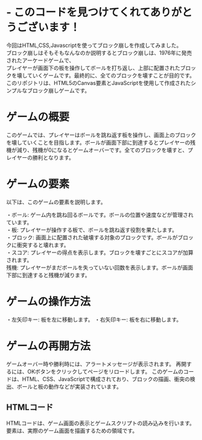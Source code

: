 # - このコードを見つけてくれてありがとうございます！<br>

今回はHTML,CSS,Javascriptを使ってブロック崩しを作成してみました。<br>
ブロック崩しはそもそもなんなのか説明するとブロック崩しは、1976年に発売されたアーケードゲームで、<br>
プレイヤーが画面下の板を操作してボールを打ち返し、上部に配置されたブロックを壊していくゲームです。最終的に、全てのブロックを壊すことが目的です。<br>
このリポジトリは、HTML5のCanvas要素とJavaScriptを使用して作成されたシンプルなブロック崩しゲームです。<br>
# ゲームの概要
このゲームでは、プレイヤーはボールを跳ね返す板を操作し、画面上のブロックを壊していくことを目指します。ボールが画面下部に到達するとプレイヤーの残機が減り、残機が0になるとゲームオーバーです。全てのブロックを壊すと、プレイヤーの勝利となります。

# ゲームの要素
以下は、このゲームの要素を説明します。

・ボール: ゲーム内を跳ね回るボールです。ボールの位置や速度などが管理されています。<br>
・板: プレイヤーが操作する板で、ボールを跳ね返す役割を果たします。<br>
・ブロック: 画面上に配置された破壊する対象のブロックです。ボールがブロックに衝突すると壊れます。<br>
・スコア: プレイヤーの得点を表示します。ブロックを壊すごとにスコアが加算されます。<br>
残機: プレイヤーがまだボールを失っていない回数を表示します。ボールが画面下部に到達すると残機が減ります。<br>
# ゲームの操作方法
・左矢印キー: 板を左に移動します。
・右矢印キー: 板を右に移動します。
# ゲームの再開方法
ゲームオーバー時や勝利時には、アラートメッセージが表示されます。
再開するには、OKボタンをクリックしてページをリロードします。
このゲームのコードは、HTML、CSS、JavaScriptで構成されており、ブロックの描画、衝突の検出、ボールと板の動作などが実装されています。

## HTMLコード
HTMLコードは、ゲーム画面の表示とゲームスクリプトの読み込みを行います。<canvas>要素は、実際のゲーム画面を描画するための領域です。<script>要素内でJavaScriptファイルを読み込んでおり、ゲームのロジックが実装されています。

## JavaScriptコード
JavaScriptコードは、ゲームのロジックや描画処理が記述されています。

・ボールの設定: ボールの位置、半径、速度などのパラメータが定義されています。<br>
・板の設定: 板の位置、サイズが定義されています。<br>
・ブロックの設定: ブロックの数、配置、状態などが定義されています。<br>
・スコアと残機の設定: スコアと残機の初期値が設定されています。<br>
・描画関数: ボール、板、ブロック、スコア、残機の描画を行います。<br>
・衝突検知関数: ボールとブロックの衝突を検知し、適切な処理を行います。<br>
・イベントリスナー: キーボードの左右矢印キーの入力を検知し、板の移動を制御します。<br>
・ゲームループ: 描画関数を繰り返し実行し、ゲームの動作を継続します。<br>
このコードは、2Dグラフィックスを使用して簡単なブロック崩しゲームを実装しています。ボールの動きや衝突検知、スコアの計算などが適切に処理され、プレイヤーの操作に応じてゲームが進行します。
